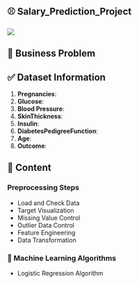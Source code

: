 ## :baseball:  Salary_Prediction_Project

![](https://www.collinsdictionary.com/images/full/baseball_557405302_1000.jpg) 

 ## :file_folder:  Business Problem




## :white_check_mark:  Dataset Information

1. **Pregnancies**: 
1. **Glucose**:
1. **Blood Pressure**: 
1. **SkinThickness**: 
1. **Insulin**:
1. **DiabetesPedigreeFunction**: 
1. **Age**: 
1. **Outcome**: 


## :art: Content

### Preprocessing Steps

* Load and Check Data
* Target Visualization
* Missing Value Control
* Outlier Data Control
* Feature Engineering
* Data Transformation


### :mechanical_arm: Machine Learning Algorithms

* Logistic Regression Algorithm
